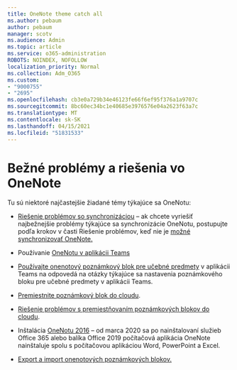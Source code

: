 ```yaml
---
title: OneNote theme catch all
ms.author: pebaum
author: pebaum
manager: scotv
ms.audience: Admin
ms.topic: article
ms.service: o365-administration
ROBOTS: NOINDEX, NOFOLLOW
localization_priority: Normal
ms.collection: Adm_O365
ms.custom:
- "9000755"
- "2695"
ms.openlocfilehash: cb3e0a729b34e46123fe66f6ef95f376a1a9707c
ms.sourcegitcommit: 8bc60ec34bc1e40685e3976576e04a2623f63a7c
ms.translationtype: MT
ms.contentlocale: sk-SK
ms.lasthandoff: 04/15/2021
ms.locfileid: "51831533"
---
```

# <a name="common-issues-and-resolutions-with-onenote"></a>Bežné problémy a riešenia vo OneNote

Tu sú niektoré najčastejšie žiadané témy týkajúce sa OneNotu:

- [Riešenie problémov so synchronizáciou](https://support.office.com/article/299495ef-66d1-448f-90c1-b785a6968d45) – ak chcete vyriešiť najbežnejšie problémy týkajúce sa synchronizácie OneNotu, postupujte podľa krokov v časti Riešenie problémov, keď nie je [možné synchronizovať OneNote.](https://support.office.com/article/Fix-issues-when-you-can-t-sync-OneNote-299495ef-66d1-448f-90c1-b785a6968d45)

- Používanie [OneNotu v aplikácii Teams](https://support.microsoft.com/office/0ec78cc3-ba3b-4279-a88e-aa40af9865c2) 

- [Používajte onenotový poznámkový blok pre učebné predmety](https://support.office.com/article/bd77f11f-27cd-4d41-bfbd-2b11799f1440) v aplikácii Teams na odpovedá na otázky týkajúce sa nastavenia poznámkového bloku pre učebné predmety v aplikácii Teams.

- [Premiestnite poznámkový blok do cloudu](https://support.office.com/article/d5c28b91-7b9c-45be-8f0c-529bdbba019a).

- [Riešenie problémov s premiestňovaním poznámkových blokov do cloudu](https://support.office.com/article/70528107-11dc-4f3f-b695-b150059dfd78).

- Inštalácia [OneNotu 2016](https://support.office.com/article/c08068d8-b517-4464-9ff2-132cb9c45c08) – od marca 2020 sa po nainštalovaní služieb Office 365 alebo balíka Office 2019 počítačová aplikácia OneNote nainštaluje spolu s počítačovou aplikáciou Word, PowerPoint a Excel.

- [Export a import onenotových poznámkových blokov.](https://support.office.com/article/a4b60da5-8f33-464e-b1ba-b95ce540f309)
